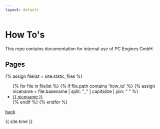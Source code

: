 ```yaml
---
layout: default
---
```

# How To's

This repo contains documentation for internal use of PC Engines GmbH.

## Pages

{% assign filelist = site.static_files  %}
<ul>
  {% for file in filelist %}
	{% if file.path contains 'how_to' %}
		{% assign nicename = file.basename | split: "_" | capitalize | join: " " %}
		<li><a href="{{ site.baseurl }}/how_to/{{ file.basename | append: '.html' }}">{{ nicename }}</a></li>
	{% endif %}
  {% endfor %}
</ul>



[back](../)


{{ site.time }}